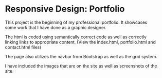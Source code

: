 # Responsive Design: Portfolio

This project is the beginning of my professional portfolio. It showcases some work that I have done as a graphic designer. 

The html is coded using semantically correct code as well as correctly linking links to appropriate content. (View the index.html, portfolio.html and contact.html files) 

The page also utilizes the navbar from Bootstrap as well as the grid system. 

I have included the images that are on the site as well as screenshots of the site. 
